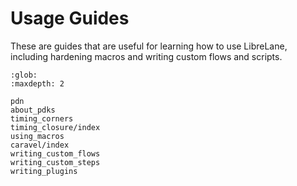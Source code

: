 # Usage Guides

These are guides that are useful for learning how to use LibreLane, including
hardening macros and writing custom flows and scripts.

```{toctree}
:glob:
:maxdepth: 2

pdn
about_pdks
timing_corners
timing_closure/index
using_macros
caravel/index
writing_custom_flows
writing_custom_steps
writing_plugins
```
